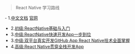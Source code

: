   
 > React Native 学习路线
 
  - 1.[中文文档](https://reactnative.cn/docs/0.48/getting-started.html) [官网](https://facebook.github.io/react-native/docs/textinput.html)
  - 2.[初级:ReactNative基础与入门](http://www.imooc.com/learn/808)
  - 3.[中级:ReactNative快速开发App一步到位](http://coding.imooc.com/class/69.html)
  - 3.[中级:双平台真实开发GitHub App React Native技术全面掌握](http://coding.imooc.com/class/89.html#Prchor)
  - 4.[高级:React Native贯穿全栈开发App](http://coding.imooc.com/class/chapter/56.html#Anchor)
